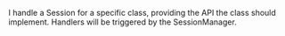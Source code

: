 I handle a Session for a specific class, providing the API the class should implement.Handlers will be triggered by the SessionManager.